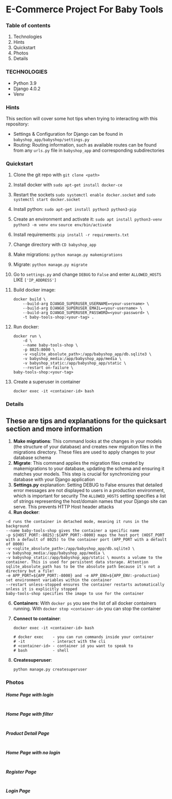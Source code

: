# E-Commerce Project For Baby Tools

### Table of contents

1. Technologies
2. Hints
3. Quickstart
4. Photos
5. Details

### TECHNOLOGIES

- Python 3.9
- Django 4.0.2
- Venv

### Hints

This section will cover some hot tips when trying to interacting with this repository:

- Settings & Configuration for Django can be found in `babyshop_app/babyshop/settings.py`
- Routing: Routing information, such as available routes can be found from any `urls.py` file in `babyshop_app` and corresponding subdirectories

### Quickstart

1. Clone the git repo with `git clone <path>`
2. Install docker with `sudo apt-get install docker-ce`
3. Restart the sockets `sudo systemctl enable docker.socket` and `sudo systemctl start docker.socket`
4. Install python: `sudo apt-get install python3 python3-pip`
5. Create an environment and activate it: `sudo apt install python3-venv` `python3 -m venv env` `source env/bin/activate`
6. Install requirements: `pip install -r requirements.txt`
7. Change directory with `CD babyshop_app`
8. Make migrations: `python manage.py makemigrations`
9. Migrate: `python manage.py migrate`
10. Go to `settings.py` and change `DEBUG` to `False` and enter `ALLOWED_HOSTS` LIKE `['IP_ADDRESS']`
11. Build docker image:
    
    ```
    docker build \
        --build-arg DJANGO_SUPERUSER_USERNAME=<your-username> \
        --build-arg DJANGO_SUPERUSER_EMAIL=<your-username> \
        --build-arg DJANGO_SUPERUSER_PASSWORD=<your-password> \
        -t baby-tools-shop:<your-tag> .
    ```
    
12. Run docker:
    
    ```
    docker run \
        -d \
        --name baby-tools-shop \
        -p 8025:8000 \
        -v <sqlite_absolute_path>:/app/babyshop_app/db.sqlite3 \
        -v babyshop_media:/app/babyshop_app/media \
        -v babyshop_static:/app/babyshop_app/static \
        --restart on-failure \
    baby-tools-shop:<your-tag>
    ```
    
13. Create a superuser in container
    
    ```
    docker exec -it <container-id> bash
    ```

  

### Details
## These are tips and explanations for the quicksart section and more information

1. **Make migrations**: This command looks at the changes in your models (the structure of your database) and creates new migration files in the migrations directory. These files are used to apply changes to your database schema
2. **Migrate**: This command applies the migration files created by makemigrations to your database, updating the schema and ensuring it matches your models. This step is crucial for synchronizing your database with your Django application
3. **Settings.py** explanation: 
    Setting DEBUG to False ensures that detailed error messages are not displayed to users in a production environment, which is important for security
    The `ALLOWED_HOSTS` setting specifies a list of strings representing the host/domain names that your Django site can serve. This prevents HTTP Host header attacks
4. **Run docker**:
   
  ```
  -d runs the container in detached mode, meaning it runs in the background
  --name baby-tools-shop gives the container a specific name
  -p ${HOST_PORT:-8025}:${APP_PORT:-8000} maps the host port (HOST_PORT with a default of 8025) to the container port (APP_PORT with a default of 8000)
  -v <sqlite_absolute_path>:/app/babyshop_app/db.sqlite3 \
  -v babyshop_media:/app/babyshop_app/media \
  -v babyshop_static:/app/babyshop_app/static \ mounts a volume to the container. This is used for persistent data storage. Attention sqlite_absolute_path has to be the absolute path because it´s not a directory but a file!
  -e APP_PORT=${APP_PORT:-8000} and -e APP_ENV=${APP_ENV:-production} set environment variables within the container
  --restart unless-stopped ensures the container restarts automatically unless it is explicitly stopped
  baby-tools-shop specifies the image to use for the container
  ```

6. **Containers**: With `docker ps` you see the list of all docker containers running. With `docker stop <container-id>` you can stop the container
7. **Connect to container**:
   
    ```
    docker exec -it <container-id> bash

    # docker exec    - you can run commands inside your container
    # -it            - interact with the cli
    # <container-id> - container id you want to speak to
    # bash           - shell
    ```
8. **Createsuperuser**:
    ```
    python manage.py createsuperuser
    ```
    
### Photos

##### Home Page with login

<img alt="" src="https://github.com/MET-DEV/Django-E-Commerce/blob/master/project_images/capture_20220323080815407.jpg"></img>
##### Home Page with filter
<img alt="" src="https://github.com/MET-DEV/Django-E-Commerce/blob/master/project_images/capture_20220323080840305.jpg"></img>
##### Product Detail Page
<img alt="" src="https://github.com/MET-DEV/Django-E-Commerce/blob/master/project_images/capture_20220323080934541.jpg"></img>

##### Home Page with no login
<img alt="" src="https://github.com/MET-DEV/Django-E-Commerce/blob/master/project_images/capture_20220323080953570.jpg"></img>


##### Register Page

<img alt="" src="https://github.com/MET-DEV/Django-E-Commerce/blob/master/project_images/capture_20220323081016022.jpg"></img>


##### Login Page

<img alt="" src="https://github.com/MET-DEV/Django-E-Commerce/blob/master/project_images/capture_20220323081044867.jpg"></img>
